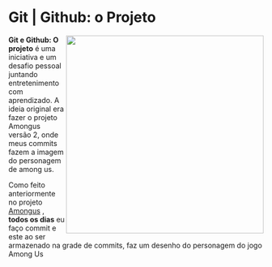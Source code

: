 # Git | Github: o Projeto

<img align="right" alt="" width="390px" src="https://i.pinimg.com/originals/85/23/16/8523161127dc7be6445a2aa8563a99b1.png">

**Git e Github: O projeto** é uma iniciativa e um desafio pessoal juntando entretenimento com aprendizado. A ideia original era fazer o projeto Amongus versão 2, onde meus commits fazem a imagem do personagem de among us.

Como feito anteriormente no projeto [Amongus](https://github.com/IsabellaSMA/Amongus) , **todos os dias** eu faço commit e este ao ser armazenado na grade de commits, faz um desenho do personagem do jogo Among Us 

